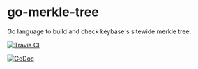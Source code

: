go-merkle-tree
==============

Go language to build and check keybase's sitewide merkle tree.

[![Travis CI](https://travis-ci.org/keybase/go-merkle-tree.svg?branch=master)](https://travis-ci.org/keybase/go-merkle-tree)

[![GoDoc](https://godoc.org/github.com/keybase/go-merkle-tree?status.svg)](https://godoc.org/github.com/keybase/go-merkle-tree)
